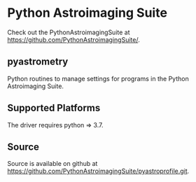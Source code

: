 Python Astroimaging Suite
=========================

Check out the PythonAstroimagingSuite at https://github.com/PythonAstroimagingSuite/.

pyastrometry
------------

Python routines to manage settings for programs in the Python Astroimaging Suite.

Supported Platforms
-------------------

The driver requires python => 3.7.

Source
------

Source is available on github at https://github.com/PythonAstroimagingSuite/pyastroprofile.git.

